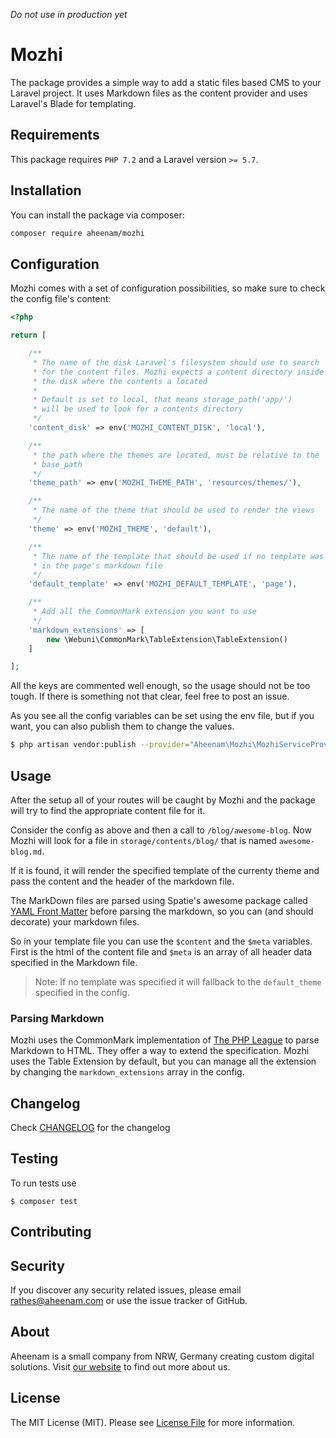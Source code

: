 *Do not use in production yet*

Mozhi
===

The package provides a simple way to add a static files based CMS to your Laravel project. It uses Markdown files as the content provider and uses Laravel's Blade for templating.

## Requirements

This package requires `PHP 7.2` and a Laravel version `>= 5.7`.

Installation
---
You can install the package via composer:

```bash
composer require aheenam/mozhi
```

Configuration
---

Mozhi comes with a set of configuration possibilities, so make sure to check the config file's content:

```php
<?php

return [

    /**
     * The name of the disk Laravel's filesystem should use to search
     * for the content files. Mozhi expects a content directory inside of
     * the disk where the contents a located
     *
     * Default is set to local, that means storage_path('app/')
     * will be used to look for a contents directory
     */
    'content_disk' => env('MOZHI_CONTENT_DISK', 'local'),

    /**
     * the path where the themes are located, must be relative to the
     * base_path
     */
    'theme_path' => env('MOZHI_THEME_PATH', 'resources/themes/'),

    /**
     * The name of the theme that should be used to render the views
     */
    'theme' => env('MOZHI_THEME', 'default'),

    /**
     * The name of the template that should be used if no template was defined
     * in the page's markdown file
     */
    'default_template' => env('MOZHI_DEFAULT_TEMPLATE', 'page'),

    /**
     * Add all the CommonMark extension you want to use
     */
    'markdown_extensions' => [
        new \Webuni\CommonMark\TableExtension\TableExtension()
    ]

];
```

All the keys are commented well enough, so the usage should not be too tough. If there is something not that clear, feel free to post an issue.

As you see all the config variables can be set using the env file, but if you want, you can also publish them to change the values.

```bash
$ php artisan vendor:publish --provider="Aheenam\Mozhi\MozhiServiceProvider"
```

Usage
---

After the setup all of your routes will be caught by Mozhi and the package will try to find the appropriate content file for it.

Consider the config as above and then a call to `/blog/awesome-blog`. Now Mozhi will look for a file in `storage/contents/blog/` that is named `awesome-blog.md`.

If it is found, it will render the specified template of the currenty theme and pass the content and the header of the markdown file.

The MarkDown files are parsed using Spatie's awesome package called [YAML Front Matter](https://github.com/spatie/yaml-front-matter) before parsing the markdown, so you can (and should decorate) your markdown files.

So in your template file you can use the `$content` and the `$meta` variables. First is the html of the content file and `$meta` is an array of all header data specified in the Markdown file.

> Note: If no template was specified it will fallback to the `default_theme` specified in the config.

### Parsing Markdown

Mozhi uses the CommonMark implementation of [The PHP League](https://github.com/thephpleague/commonmark) to parse Markdown to HTML. They offer a way to extend the specification. Mozhi uses the Table Extension by default, but you can manage all the extension by changing the `markdown_extensions` array in the config.

Changelog
---
Check [CHANGELOG](CHANGELOG.md) for the changelog

Testing
---
To run tests use

    $ composer test

Contributing
---


Security
---
If you discover any security related issues, please email rathes@aheenam.com or use the issue tracker of GitHub.

About
---
Aheenam is a small company from NRW, Germany creating custom digital solutions. Visit [our website](https://aheenam.com)
to find out more about us.

License
---
The MIT License (MIT). Please see [License File](https://github.com/Aheenam/laravel-translatable/blob/master/LICENSE)
for more information.